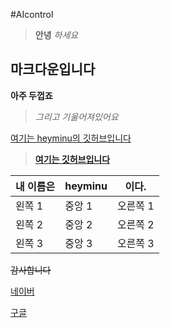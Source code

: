 #AIcontrol

> __안녕__ _하세요_



## **마크다운입니다**



__아주 두껍죠__ 

>_그리고 기울어져있어요_



[여기는 heyminu의 깃허브입니다](https://github.com/heyminu/AIcontrol/)



>[__여기는 깃허브입니다__](https://github.com/)





|내 이름은| heyminu| 이다. |
|---|---|---|
|왼쪽 1|중앙 1|오른쪽 1|
|왼쪽 2|중앙 2 |오른쪽 2|
|왼쪽 3|중앙 3|오른쪽 3|


~~감사합니다~~

[네이버](https://naver.com)


[구글](https://www.google.co.kr)

